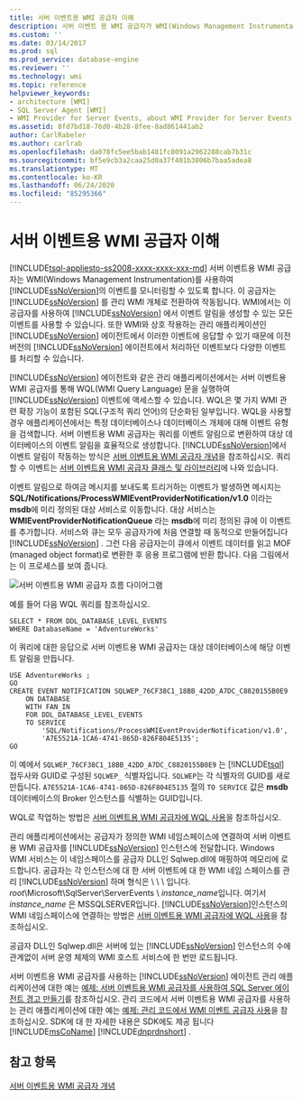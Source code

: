 ```yaml
---
title: 서버 이벤트용 WMI 공급자 이해
description: 서버 이벤트 용 WMI 공급자가 WMI(Windows Management Instrumentation)를 사용 하 여 관리 되는 WMI 개체로 SQL Server를 설정 하 여 이벤트를 모니터링 하는 방법을 알아봅니다.
ms.custom: ''
ms.date: 03/14/2017
ms.prod: sql
ms.prod_service: database-engine
ms.reviewer: ''
ms.technology: wmi
ms.topic: reference
helpviewer_keywords:
- architecture [WMI]
- SQL Server Agent [WMI]
- WMI Provider for Server Events, about WMI Provider for Server Events
ms.assetid: 8fd7bd18-76d0-4b28-8fee-8ad861441ab2
author: CarlRabeler
ms.author: carlrab
ms.openlocfilehash: da078fc5ee5bab1481fc8091a2962288cab7b31c
ms.sourcegitcommit: bf5e9cb3a2caa25d0a37f401b3806b7baa5adea8
ms.translationtype: MT
ms.contentlocale: ko-KR
ms.lasthandoff: 06/24/2020
ms.locfileid: "85295366"
---
```

# <a name="understanding-the-wmi-provider-for-server-events"></a>서버 이벤트용 WMI 공급자 이해
[!INCLUDE[tsql-appliesto-ss2008-xxxx-xxxx-xxx-md](../../includes/tsql-appliesto-ss2008-xxxx-xxxx-xxx-md.md)]
  서버 이벤트용 WMI 공급자는 WMI(Windows Management Instrumentation)를 사용하여 [!INCLUDE[ssNoVersion](../../includes/ssnoversion-md.md)]의 이벤트를 모니터링할 수 있도록 합니다. 이 공급자는 [!INCLUDE[ssNoVersion](../../includes/ssnoversion-md.md)] 를 관리 WMI 개체로 전환하여 작동됩니다. WMI에서는 이 공급자를 사용하여 [!INCLUDE[ssNoVersion](../../includes/ssnoversion-md.md)] 에서 이벤트 알림을 생성할 수 있는 모든 이벤트를 사용할 수 있습니다. 또한 WMI와 상호 작용하는 관리 애플리케이션인 [!INCLUDE[ssNoVersion](../../includes/ssnoversion-md.md)] 에이전트에서 이러한 이벤트에 응답할 수 있기 때문에 이전 버전의 [!INCLUDE[ssNoVersion](../../includes/ssnoversion-md.md)] 에이전트에서 처리하던 이벤트보다 다양한 이벤트를 처리할 수 있습니다.  
  
 [!INCLUDE[ssNoVersion](../../includes/ssnoversion-md.md)] 에이전트와 같은 관리 애플리케이션에서는 서버 이벤트용 WMI 공급자를 통해 WQL(WMI Query Language) 문을 실행하여 [!INCLUDE[ssNoVersion](../../includes/ssnoversion-md.md)] 이벤트에 액세스할 수 있습니다. WQL은 몇 가지 WMI 관련 확장 기능이 포함된 SQL(구조적 쿼리 언어)의 단순화된 일부입니다. WQL을 사용할 경우 애플리케이션에서는 특정 데이터베이스나 데이터베이스 개체에 대해 이벤트 유형을 검색합니다. 서버 이벤트용 WMI 공급자는 쿼리를 이벤트 알림으로 변환하여 대상 데이터베이스의 이벤트 알림을 효율적으로 생성합니다. [!INCLUDE[ssNoVersion](../../includes/ssnoversion-md.md)]에서 이벤트 알림이 작동하는 방식은 [서버 이벤트용 WMI 공급자 개념](https://technet.microsoft.com/library/ms180560.aspx)을 참조하십시오. 쿼리할 수 이벤트는 [서버 이벤트용 WMI 공급자 클래스 및 라이브러리](../../relational-databases/wmi-provider-server-events/wmi-provider-for-server-events-classes-and-properties.md)에 나와 있습니다.  
  
 이벤트 알림으로 하여금 메시지를 보내도록 트리거하는 이벤트가 발생하면 메시지는 **SQL/Notifications/ProcessWMIEventProviderNotification/v1.0** 이라는 **msdb**에 미리 정의된 대상 서비스로 이동합니다. 대상 서비스는 **WMIEventProviderNotificationQueue** 라는 **msdb**에 미리 정의된 큐에 이 이벤트를 추가합니다. 서비스와 큐는 모두 공급자가에 처음 연결할 때 동적으로 만들어집니다 [!INCLUDE[ssNoVersion](../../includes/ssnoversion-md.md)] . 그런 다음 공급자는이 큐에서 이벤트 데이터를 읽고 MOF (managed object format)로 변환한 후 응용 프로그램에 반환 합니다. 다음 그림에서는 이 프로세스를 보여 줍니다.  
  
 ![서버 이벤트용 WMI 공급자 흐름 다이어그램](../../relational-databases/wmi-provider-server-events/media/wmi-provider-functional-spec.gif "서버 이벤트용 WMI 공급자 흐름 다이어그램")  
  
 예를 들어 다음 WQL 쿼리를 참조하십시오.  
  
```  
SELECT * FROM DDL_DATABASE_LEVEL_EVENTS  
WHERE DatabaseName = 'AdventureWorks'  
```  
  
 이 쿼리에 대한 응답으로 서버 이벤트용 WMI 공급자는 대상 데이터베이스에 해당 이벤트 알림을 만듭니다.  
  
```  
USE AdventureWorks ;  
GO  
CREATE EVENT NOTIFICATION SQLWEP_76CF38C1_18BB_42DD_A7DC_C8820155B0E9  
    ON DATABASE  
    WITH FAN_IN  
    FOR DDL_DATABASE_LEVEL_EVENTS  
    TO SERVICE  
        'SQL/Notifications/ProcessWMIEventProviderNotification/v1.0',   
        'A7E5521A-1CA6-4741-865D-826F804E5135';  
GO  
```  
  
 이 예에서 `SQLWEP_76CF38C1_18BB_42DD_A7DC_C8820155B0E9` 는 [!INCLUDE[tsql](../../includes/tsql-md.md)] 접두사와 GUID로 구성된 `SQLWEP_` 식별자입니다. `SQLWEP`는 각 식별자의 GUID를 새로 만듭니다. `A7E5521A-1CA6-4741-865D-826F804E5135` 절의 `TO SERVICE` 값은 **msdb** 데이터베이스의 Broker 인스턴스를 식별하는 GUID입니다.  
  
 WQL로 작업하는 방법은 [서버 이벤트용 WMI 공급자에 WQL 사용](https://technet.microsoft.com/library/ms180524\(v=sql.105\).aspx)을 참조하십시오.  
  
 관리 애플리케이션에서는 공급자가 정의한 WMI 네임스페이스에 연결하여 서버 이벤트용 WMI 공급자를 [!INCLUDE[ssNoVersion](../../includes/ssnoversion-md.md)] 인스턴스에 전달합니다. Windows WMI 서비스는 이 네임스페이스를 공급자 DLL인 Sqlwep.dll에 매핑하여 메모리에 로드합니다. 공급자는 각 인스턴스에 대 한 서버 이벤트에 대 한 WMI 네임 스페이스를 관리 [!INCLUDE[ssNoVersion](../../includes/ssnoversion-md.md)] 하며 형식은 \\ \\ \\ 입니다. *root*\Microsoft\SqlServer\ServerEvents \\ *instance_name*입니다. 여기서 *instance_name* 은 MSSQLSERVER입니다. [!INCLUDE[ssNoVersion](../../includes/ssnoversion-md.md)]인스턴스의 WMI 네임스페이스에 연결하는 방법은 [서버 이벤트용 WMI 공급자에 WQL 사용](https://technet.microsoft.com/library/ms180524\(v=sql.105\).aspx)을 참조하십시오.  
  
 공급자 DLL인 Sqlwep.dll은 서버에 있는 [!INCLUDE[ssNoVersion](../../includes/ssnoversion-md.md)] 인스턴스의 수에 관계없이 서버 운영 체제의 WMI 호스트 서비스에 한 번만 로드됩니다.  
  
 서버 이벤트용 WMI 공급자를 사용하는 [!INCLUDE[ssNoVersion](../../includes/ssnoversion-md.md)] 에이전트 관리 애플리케이션에 대한 예는 [예제: 서버 이벤트용 WMI 공급자를 사용하여 SQL Server 에이전트 경고 만들기](https://technet.microsoft.com/library/ms186385.aspx)를 참조하십시오. 관리 코드에서 서버 이벤트용 WMI 공급자를 사용하는 관리 애플리케이션에 대한 예는 [예제: 관리 코드에서 WMI 이벤트 공급자 사용](https://technet.microsoft.com/library/ms179315.aspx)을 참조하십시오. SDK에 대 한 자세한 내용은 SDK에도 제공 됩니다 [!INCLUDE[msCoName](../../includes/msconame-md.md)] [!INCLUDE[dnprdnshort](../../includes/dnprdnshort-md.md)] .  
  
## <a name="see-also"></a>참고 항목  
 [서버 이벤트용 WMI 공급자 개념](https://technet.microsoft.com/library/ms180560.aspx)  
  
  
